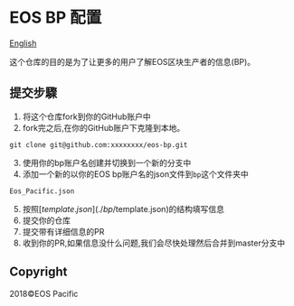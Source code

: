 # EOS BP 配置

[English](./README_en.md)


这个仓库的目的是为了让更多的用户了解EOS区块生产者的信息(BP)。

## 提交步驟

1. 将这个仓库fork到你的GitHub账户中
2. fork完之后,在你的GitHub账户下克隆到本地。
```
git clone git@github.com:xxxxxxxx/eos-bp.git
```
3. 使用你的bp账户名创建并切换到一个新的分支中
4. 添加一个新的以你的EOS bp账户名的json文件到`bp`这个文件夹中
```
Eos_Pacific.json
```
5. 按照[$template.json](./bp/$template.json)的结构填写信息
6. 提交你的仓库
7. 提交带有详细信息的PR
8. 收到你的PR,如果信息没什么问题,我们会尽快处理然后合并到master分支中



## Copyright

2018&copy;EOS Pacific

